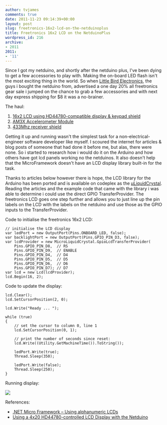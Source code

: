 ```yaml
---
author: tvjames
comments: true
date: 2011-11-23 09:14:39+00:00
layout: post
slug: freetronics-16x2-lcd-on-the-netduinoplus
title: Freetronics 16x2 LCD on the NetduinoPlus
wordpress_id: 216
archive: 
- 2011
2011:
- '11'
---
```


Since I got my netduino, and shortly after the netduino plus, I've been dying to get a few accessories to play with. Making the on-board LED flash isn't the most exciting thing in the world. So when [Little Bird Electronics](), the guys i bought the netduino from, advertised a one day 20% all freetronics gear sale i jumped on the chance to grab a few accessories and with next day express shipping for $8 it was a no-brainer.

The haul:

  1. [16x2 LCD using HD44780-compatible display & keypad shield](http://littlebirdelectronics.com/products/lcd-keypad-shield-1)
  2. [AM3X Accelerometer Module](http://littlebirdelectronics.com/products/3-axis-accelerometer-module)
  3. [433Mhz receiver shield](http://littlebirdelectronics.com/products/433mhz-receiver-shield-for-arduino)

Getting it up and running wasn't the simplest task for a non-electrical-engineer software developer like myself. I scoured the internet for articles & blog posts of someone that had done it before me, but alas, there were none. So i started to research how i would do it on the Arduino and how others have got lcd panels working no the netduinos. It also doesn't help that the MicroFramework doesn't have an LCD display library built-in for the task.

Thanks to articles below however there is hope, the LCD library for the Arduino has been ported  and is available on codeplex as the [μLiquidCrystal](http://microliquidcrystal.codeplex.com/). Reading the articles and the example code that came with the library i was able to determine i could use the direct GPIO TransferProvider. The freetronics LCD goes one step further and allows you to just line up the pin labels on the LCD with the labels on the netduino and use those as the GPIO inputs to the TransferProvider.

Code to initialise the freetronics 16x2 LCD:

```
// initialise the LCD display
var ledPort = new OutputPort(Pins.ONBOARD_LED, false);
var backlightPort = new OutputPort(Pins.GPIO_PIN_D3, false);
var lcdProvider = new MicroLiquidCrystal.GpioLcdTransferProvider(
    Pins.GPIO_PIN_D8,  // RS
    Pins.GPIO_PIN_D9,  // ENABLE
    Pins.GPIO_PIN_D4,  // D4
    Pins.GPIO_PIN_D5,  // D5
    Pins.GPIO_PIN_D6,  // D6
    Pins.GPIO_PIN_D7); // D7
var lcd = new Lcd(lcdProvider);
lcd.Begin(16, 2);
```

Code to update the display:

```
lcd.Clear();
lcd.SetCursorPosition(2, 0);

lcd.Write("Ready ... ");

while (true)
{
    // set the cursor to column 0, line 1
    lcd.SetCursorPosition(0, 1);

    // print the number of seconds since reset:
    lcd.Write((Utility.GetMachineTime()).ToString());

    ledPort.Write(true);
    Thread.Sleep(350);

    ledPort.Write(false);
    Thread.Sleep(250);
}
```

Running display:

[![](//i1370.photobucket.com/albums/ag258/thomasvjames/IMG_20111123_190923_zps2e755731.jpg)](http://s1370.photobucket.com/user/thomasvjames/media/IMG_20111123_190923_zps2e755731.jpg.html "photo IMG_20111123_190923_zps2e755731.jpg")

References:

  * [.NET Micro Framework – Using alphanumeric LCDs](http://geekswithblogs.net/kobush/archive/2010/09/05/netmf_liquid_crystal.aspx)
  * [Using a 4x20 HD44780-controlled LCD Display with the Netduino](http://10rem.net/blog/2010/09/24/using-a-4x20-hd44780-controlled-lcd-display-with-the-netduino)

